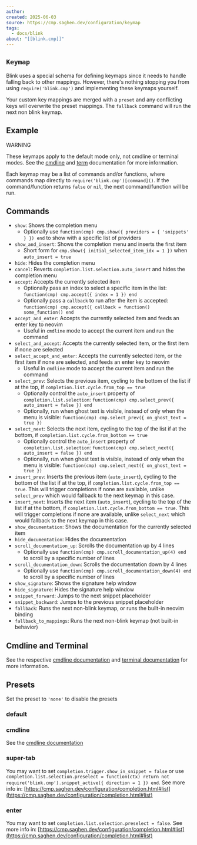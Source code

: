 ```yaml
---
author:
created: 2025-06-03
source: https://cmp.saghen.dev/configuration/keymap
tags:
  - docs/blink
about: "[[blink.cmp]]"
---
```

## `Keymap`

Blink uses a special schema for defining keymaps since it needs to handle falling back to other mappings. However, there's nothing stopping you from using `require('blink.cmp')` and implementing these keymaps yourself.

Your custom key mappings are merged with a `preset` and any conflicting keys will overwrite the preset mappings. The `fallback` command will run the next non blink keymap.

## Example

WARNING

These keymaps apply to the default mode only, not cmdline or terminal modes. See the [cmdline](https://cmp.saghen.dev/modes/cmdline.html) and [term](https://cmp.saghen.dev/modes/term.html) documentation for more information.

Each keymap may be a list of commands and/or functions, where commands map directly to `require('blink.cmp')[command]()`. If the command/function returns `false` or `nil`, the next command/function will be run.

## Commands

- `show`: Shows the completion menu
	- Optionally use `function(cmp) cmp.show({ providers = { 'snippets' } }) end` to show with a specific list of providers
- `show_and_insert`: Shows the completion menu and inserts the first item
	- Short form for `cmp.show({ initial_selected_item_idx = 1 })` when `auto_insert = true`
- `hide`: Hides the completion menu
- `cancel`: Reverts `completion.list.selection.auto_insert` and hides the completion menu
- `accept`: Accepts the currently selected item
	- Optionally pass an index to select a specific item in the list: `function(cmp) cmp.accept({ index = 1 }) end`
	- Optionally pass a `callback` to run after the item is accepted: `function(cmp) cmp.accept({ callback = function() some_function() end`
- `accept_and_enter`: Accepts the currently selected item and feeds an enter key to neovim
	- Useful in `cmdline` mode to accept the current item and run the command
- `select_and_accept`: Accepts the currently selected item, or the first item if none are selected
- `select_accept_and_enter`: Accepts the currently selected item, or the first item if none are selected, and feeds an enter key to neovim
	- Useful in `cmdline` mode to accept the current item and run the command
- `select_prev`: Selects the previous item, cycling to the bottom of the list if at the top, if `completion.list.cycle.from_top == true`
	- Optionally control the `auto_insert` property of `completion.list.selection`: `function(cmp) cmp.select_prev({ auto_insert = false }) end`
	- Optionally, run when ghost text is visible, instead of only when the menu is visible: `function(cmp) cmp.select_prev({ on_ghost_text = true })`
- `select_next`: Selects the next item, cycling to the top of the list if at the bottom, if `completion.list.cycle.from_bottom == true`
	- Optionally control the `auto_insert` property of `completion.list.selection`: `function(cmp) cmp.select_next({ auto_insert = false }) end`
	- Optionally, run when ghost text is visible, instead of only when the menu is visible: `function(cmp) cmp.select_next({ on_ghost_text = true })`
- `insert_prev`: Inserts the previous item (`auto_insert`), cycling to the bottom of the list if at the top, if `completion.list.cycle.from_top == true`. This will trigger completions if none are available, unlike `select_prev` which would fallback to the next keymap in this case.
- `insert_next`: Inserts the next item (`auto_insert`), cycling to the top of the list if at the bottom, if `completion.list.cycle.from_bottom == true`. This will trigger completions if none are available, unlike `select_next` which would fallback to the next keymap in this case.
- `show_documentation`: Shows the documentation for the currently selected item
- `hide_documentation`: Hides the documentation
- `scroll_documentation_up`: Scrolls the documentation up by 4 lines
	- Optionally use `function(cmp) cmp.scroll_documentation_up(4) end` to scroll by a specific number of lines
- `scroll_documentation_down`: Scrolls the documentation down by 4 lines
	- Optionally use `function(cmp) cmp.scroll_documentation_down(4) end` to scroll by a specific number of lines
- `show_signature`: Shows the signature help window
- `hide_signature`: Hides the signature help window
- `snippet_forward`: Jumps to the next snippet placeholder
- `snippet_backward`: Jumps to the previous snippet placeholder
- `fallback`: Runs the next non-blink keymap, or runs the built-in neovim binding
- `fallback_to_mappings`: Runs the next non-blink keymap (not built-in behavior)

## Cmdline and Terminal

See the respective [cmdline documentation](https://cmp.saghen.dev/modes/cmdline.html) and [terminal documentation](https://cmp.saghen.dev/modes/term.html) for more information.

## Presets

Set the preset to `'none'` to disable the presets

### default

### cmdline

See the [cmdline documentation](https://cmp.saghen.dev/modes/cmdline.html)

### super-tab

You may want to set `completion.trigger.show_in_snippet = false` or use `completion.list.selection.preselect = function(ctx) return not require('blink.cmp').snippet_active({ direction = 1 }) end`. See more info in: [https://cmp.saghen.dev/configuration/completion.html#list](https://cmp.saghen.dev/configuration/completion.html#list)

### enter

You may want to set `completion.list.selection.preselect = false`. See more info in: [https://cmp.saghen.dev/configuration/completion.html#list](https://cmp.saghen.dev/configuration/completion.html#list)